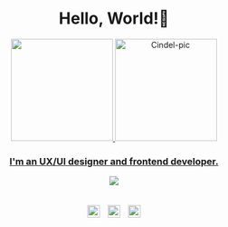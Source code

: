 <h1 align="center">Hello, World!👋</h1>

<div align="center">
  <a href="https://github.com/cindelevelyn">
  <img height="180em" src="https://github-readme-stats.vercel.app/api?username=Cindelevelyn&show_icons=true&theme=buefy&include_all_commits=true&count_private=true"/>
  <img alt="Cindel-pic" height="180" src="https://user-images.githubusercontent.com/60244854/162501912-b11d2c85-5bfc-4179-9256-75dcdc3cd5ae.png">
</div>

 <div align="center">
  <h3>I'm an UX/UI designer and frontend developer.</h3>
  <a href="https://skillicons.dev">
    <img src="https://skillicons.dev/icons?i=html,css,js,react,ts,tailwind,r,figma&theme=light" />
  </a>
</div>

  ##
  
<div align="center"> 
  <a  href="https://www.instagram.com/cindel.exe/" target="_blank"><img width="22px" style="margin:1%;" src="https://cdn.jsdelivr.net/npm/simple-icons@v3/icons/instagram.svg" target="_blank"></a>
  <a href = "mailto:cindelevelyn@gmail.com"><img width="22px" style="margin:1%;" src="https://simpleicons.org/icons/gmail.svg" target="_blank"></a>
  <a href="https://www.linkedin.com/in/cindelsousa/" target="_blank"><img width="22px" style="margin:1%;" src="https://simpleicons.org/icons/linkedin.svg" target="_blank"></a> 
</div>
